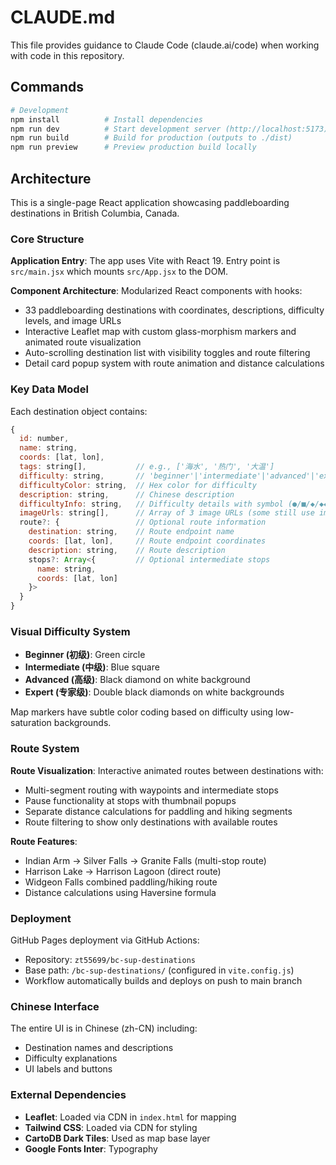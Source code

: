 # CLAUDE.md

This file provides guidance to Claude Code (claude.ai/code) when working with code in this repository.

## Commands

```bash
# Development
npm install          # Install dependencies
npm run dev          # Start development server (http://localhost:5173)
npm run build        # Build for production (outputs to ./dist)
npm run preview      # Preview production build locally
```

## Architecture

This is a single-page React application showcasing paddleboarding destinations in British Columbia, Canada.

### Core Structure

**Application Entry**: The app uses Vite with React 19. Entry point is `src/main.jsx` which mounts `src/App.jsx` to the DOM.

**Component Architecture**: Modularized React components with hooks:
- 33 paddleboarding destinations with coordinates, descriptions, difficulty levels, and image URLs
- Interactive Leaflet map with custom glass-morphism markers and animated route visualization
- Auto-scrolling destination list with visibility toggles and route filtering
- Detail card popup system with route animation and distance calculations

### Key Data Model

Each destination object contains:
```javascript
{
  id: number,
  name: string,
  coords: [lat, lon],
  tags: string[],           // e.g., ['海水', '热门', '大温']
  difficulty: string,       // 'beginner'|'intermediate'|'advanced'|'expert'
  difficultyColor: string,  // Hex color for difficulty
  description: string,      // Chinese description
  difficultyInfo: string,   // Difficulty details with symbol (●/■/◆/◆◆)
  imageUrls: string[],      // Array of 3 image URLs (some still use imageUrl)
  route?: {                 // Optional route information
    destination: string,    // Route endpoint name
    coords: [lat, lon],     // Route endpoint coordinates
    description: string,    // Route description
    stops?: Array<{         // Optional intermediate stops
      name: string,
      coords: [lat, lon]
    }>
  }
}
```

### Visual Difficulty System

- **Beginner (初级)**: Green circle
- **Intermediate (中级)**: Blue square  
- **Advanced (高级)**: Black diamond on white background
- **Expert (专家级)**: Double black diamonds on white backgrounds

Map markers have subtle color coding based on difficulty using low-saturation backgrounds.

### Route System

**Route Visualization**: Interactive animated routes between destinations with:
- Multi-segment routing with waypoints and intermediate stops
- Pause functionality at stops with thumbnail popups
- Separate distance calculations for paddling and hiking segments
- Route filtering to show only destinations with available routes

**Route Features**:
- Indian Arm → Silver Falls → Granite Falls (multi-stop route)
- Harrison Lake → Harrison Lagoon (direct route)
- Widgeon Falls combined paddling/hiking route
- Distance calculations using Haversine formula

### Deployment

GitHub Pages deployment via GitHub Actions:
- Repository: `zt55699/bc-sup-destinations`
- Base path: `/bc-sup-destinations/` (configured in `vite.config.js`)
- Workflow automatically builds and deploys on push to main branch

### Chinese Interface

The entire UI is in Chinese (zh-CN) including:
- Destination names and descriptions
- Difficulty explanations
- UI labels and buttons

### External Dependencies

- **Leaflet**: Loaded via CDN in `index.html` for mapping
- **Tailwind CSS**: Loaded via CDN for styling
- **CartoDB Dark Tiles**: Used as map base layer
- **Google Fonts Inter**: Typography